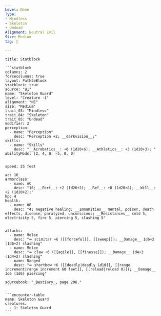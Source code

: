 ```yaml
---
Level: None
Type:
- Mindless
- Skeleton
- Undead
Alignment: Neutral Evil
Size: Medium
tag: 👹

---
```


````ad-info
title: Statblock

```statblock
columns: 2
forcecolumns: true
layout: Path2eBlock
statblock: true
source: "B1"
name: "Skeleton Guard"
level: "Creature -1"
alignment: "NE"
size: "Medium"
trait_03: "Mindless"
trait_04: "Skeleton"
trait_05: "Undead"
modifier: 2
perception:
  - name: "Perception"
    desc: "Perception +2; __darkvision__;"
skills:
  - name: "Skills"
    desc: "__Acrobatics__: +6 (1d20+6); __Athletics__: +3 (1d20+3); "
abilityMods: [2, 4, 0, -5, 0, 0]


speed: 25 feet

ac: 16
armorclass:
  - name: AC
    desc: "16; __Fort__: +2 (1d20+2); __Ref__: +8 (1d20+8); __Will__: +2 (1d20+2);"
hp: 4
health:
  - name: HP
    desc: "4; negative healing; __Immunities__ mental, poison, death effects, disease, paralyzed, unconscious; __Resistances__ cold 5, electricity 5, fire 5, piercing 5, slashing 5"


attacks:
  - name: Melee
    desc: "⬻ scimitar +6 ([[forceful]], [[sweep]]); __Damage__ 1d6+2 (1d6+2) slashing"
  - name: Melee
    desc: "⬻ claw +6 ([[agile]], [[finesse]]); __Damage__ 1d4+2 (1d4+2) slashing"
  - name: Ranged
    desc: "⬻ shortbow +6 ([[deadly|deadly 1d10]], [[range increment|range increment 60 feet]], [[reload|reload 0]]); __Damage__ 1d6 (1d6) piercing"

sourcebook: "_Bestiary_, page 298."
```

```encounter-table
name: Skeleton Guard
creatures:
  - 1: Skeleton Guard
```

````


